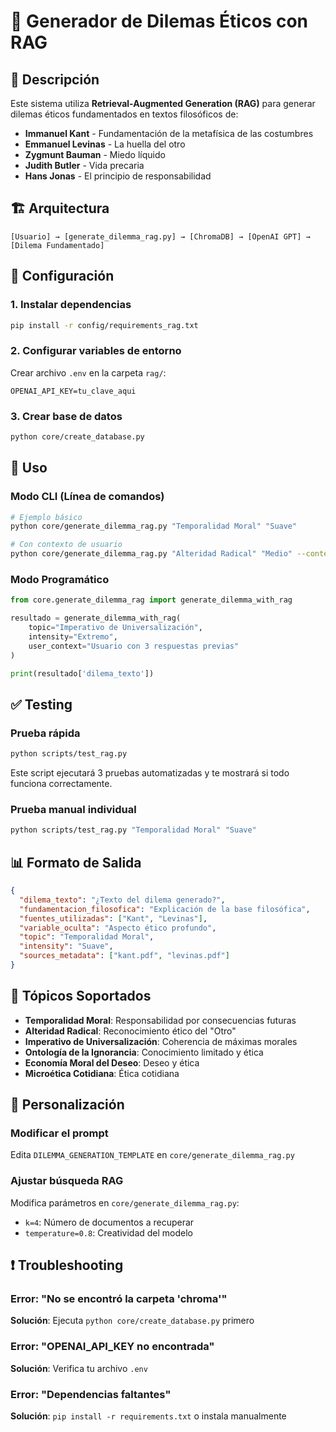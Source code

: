 # 🧠 Generador de Dilemas Éticos con RAG

## 📖 Descripción

Este sistema utiliza **Retrieval-Augmented Generation (RAG)** para generar dilemas éticos fundamentados en textos filosóficos de:

- **Immanuel Kant** - Fundamentación de la metafísica de las costumbres
- **Emmanuel Levinas** - La huella del otro
- **Zygmunt Bauman** - Miedo líquido
- **Judith Butler** - Vida precaria
- **Hans Jonas** - El principio de responsabilidad

## 🏗️ Arquitectura

```
[Usuario] → [generate_dilemma_rag.py] → [ChromaDB] → [OpenAI GPT] → [Dilema Fundamentado]
```

## 🚀 Configuración

### 1. Instalar dependencias

```bash
pip install -r config/requirements_rag.txt
```

### 2. Configurar variables de entorno

Crear archivo `.env` en la carpeta `rag/`:

```env
OPENAI_API_KEY=tu_clave_aqui
```

### 3. Crear base de datos

```bash
python core/create_database.py
```

## 🧪 Uso

### Modo CLI (Línea de comandos)

```bash
# Ejemplo básico
python core/generate_dilemma_rag.py "Temporalidad Moral" "Suave"

# Con contexto de usuario
python core/generate_dilemma_rag.py "Alteridad Radical" "Medio" --context "Usuario empático"
```

### Modo Programático

```python
from core.generate_dilemma_rag import generate_dilemma_with_rag

resultado = generate_dilemma_with_rag(
    topic="Imperativo de Universalización",
    intensity="Extremo",
    user_context="Usuario con 3 respuestas previas"
)

print(resultado['dilema_texto'])
```

## ✅ Testing

### Prueba rápida

```bash
python scripts/test_rag.py
```

Este script ejecutará 3 pruebas automatizadas y te mostrará si todo funciona correctamente.

### Prueba manual individual

```bash
python scripts/test_rag.py "Temporalidad Moral" "Suave"
```

## 📊 Formato de Salida

```json
{
  "dilema_texto": "¿Texto del dilema generado?",
  "fundamentacion_filosofica": "Explicación de la base filosófica",
  "fuentes_utilizadas": ["Kant", "Levinas"],
  "variable_oculta": "Aspecto ético profundo",
  "topic": "Temporalidad Moral",
  "intensity": "Suave",
  "sources_metadata": ["kant.pdf", "levinas.pdf"]
}
```

## 🎯 Tópicos Soportados

- **Temporalidad Moral**: Responsabilidad por consecuencias futuras
- **Alteridad Radical**: Reconocimiento ético del "Otro"
- **Imperativo de Universalización**: Coherencia de máximas morales
- **Ontología de la Ignorancia**: Conocimiento limitado y ética
- **Economía Moral del Deseo**: Deseo y ética
- **Microética Cotidiana**: Ética cotidiana

## 🔧 Personalización

### Modificar el prompt

Edita `DILEMMA_GENERATION_TEMPLATE` en `core/generate_dilemma_rag.py`

### Ajustar búsqueda RAG

Modifica parámetros en `core/generate_dilemma_rag.py`:

- `k=4`: Número de documentos a recuperar
- `temperature=0.8`: Creatividad del modelo

## ❗ Troubleshooting

### Error: "No se encontró la carpeta 'chroma'"

**Solución**: Ejecuta `python core/create_database.py` primero

### Error: "OPENAI_API_KEY no encontrada"

**Solución**: Verifica tu archivo `.env`

### Error: "Dependencias faltantes"

**Solución**: `pip install -r requirements.txt` o instala manualmente
